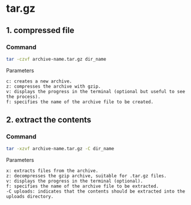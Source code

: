 # tar.gz

## 1. compressed file

### Command

```sh
tar -czvf archive-name.tar.gz dir_name
```
Parameters

    c: creates a new archive.
    z: compresses the archive with gzip.
    v: displays the progress in the terminal (optional but useful to see the process).
    f: specifies the name of the archive file to be created.

## 2. extract the contents

### Command

```sh
tar -xzvf archive-name.tar.gz -C dir_name
```
Parameters

    x: extracts files from the archive.
    z: decompresses the gzip archive, suitable for .tar.gz files.
    v: displays the progress in the terminal (optional).
    f: specifies the name of the archive file to be extracted.
    -C uploads: indicates that the contents should be extracted into the uploads directory.
